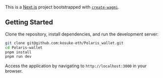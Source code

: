This is a [Next.js](https://nextjs.org) project bootstrapped with [`create-wagmi`](https://github.com/wevm/wagmi/tree/main/packages/create-wagmi).

## Getting Started

Clone the repository, install dependencies, and run the development server:

```bash
git clone git@github.com:kosuke-eth/Polaris_wallet.git
cd Polaris-wallet
pnpm install
pnpm run dev
```

Access the application by navigating to `http://localhost:3000` in your browser.
